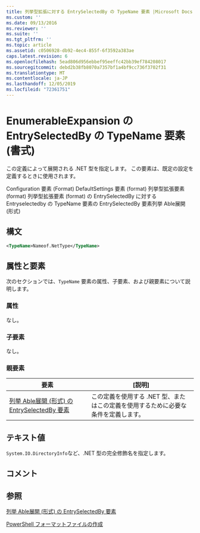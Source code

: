 ```yaml
---
title: 列挙型拡張に対する EntrySelectedBy の TypeName 要素 |Microsoft Docs
ms.custom: ''
ms.date: 09/13/2016
ms.reviewer: ''
ms.suite: ''
ms.tgt_pltfrm: ''
ms.topic: article
ms.assetid: c0506928-db92-4ec4-855f-6f3592a383ae
caps.latest.revision: 6
ms.openlocfilehash: 5ead806d956ebbef95eeffc42bb39ef784208017
ms.sourcegitcommit: debd2b38fb8070a7357bf1a4bf9cc736f3702f31
ms.translationtype: MT
ms.contentlocale: ja-JP
ms.lasthandoff: 12/05/2019
ms.locfileid: "72361751"
---
```

# <a name="typename-element-for-entryselectedby-for-enumerableexpansion-format"></a>EnumerableExpansion の EntrySelectedBy の TypeName 要素 (書式)

この定義によって展開される .NET 型を指定します。 この要素は、既定の設定を定義するときに使用されます。

Configuration 要素 (Format) DefaultSettings 要素 (format) 列挙型拡張要素 (format) 列挙型拡張要素 (format) の EntrySelectedBy に対する Entryselectedby の TypeName 要素の EntrySelectedBy 要素列挙 Able展開 (形式)

## <a name="syntax"></a>構文

```xml
<TypeName>Nameof.NetType</TypeName>

```

## <a name="attributes-and-elements"></a>属性と要素

次のセクションでは、`TypeName` 要素の属性、子要素、および親要素について説明します。

### <a name="attributes"></a>属性

なし。

### <a name="child-elements"></a>子要素

なし。

### <a name="parent-elements"></a>親要素

|要素|[説明]|
|-------------|-----------------|
|[列挙 Able展開 (形式) の EntrySelectedBy 要素](./entryselectedby-element-for-enumerableexpansion-format.md)|この定義を使用する .NET 型、またはこの定義を使用するために必要な条件を定義します。|

## <a name="text-value"></a>テキスト値

`System.IO.DirectoryInfo`など、.NET 型の完全修飾名を指定します。

## <a name="remarks"></a>コメント

## <a name="see-also"></a>参照

[列挙 Able展開 (形式) の EntrySelectedBy 要素](./entryselectedby-element-for-enumerableexpansion-format.md)

[PowerShell フォーマットファイルの作成](./writing-a-powershell-formatting-file.md)
